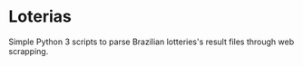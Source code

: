 # Loterias

Simple Python 3 scripts to parse Brazilian lotteries's result files through web scrapping.
